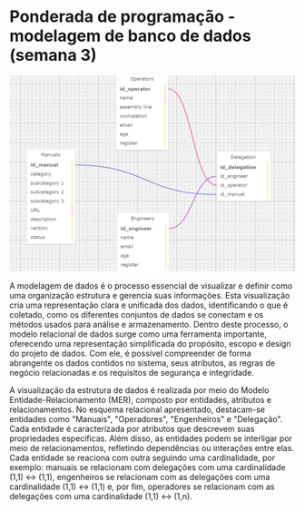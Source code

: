 # Ponderada de programação - modelagem de banco de dados (semana 3)

<img src="modeloRelacional.png">



A modelagem de dados é o processo essencial de visualizar e definir como uma organização estrutura e gerencia suas informações. Esta visualização cria uma representação clara e unificada dos dados, identificando o que é coletado, como os diferentes conjuntos de dados se conectam e os métodos usados para análise e armazenamento. Dentro deste processo, o modelo relacional de dados surge como uma ferramenta importante, oferecendo uma representação simplificada do propósito, escopo e design do projeto de dados. Com ele, é possível compreender de forma abrangente os dados contidos no sistema, seus atributos, as regras de negócio relacionadas e os requisitos de segurança e integridade.


A visualização da estrutura de dados é realizada por meio do Modelo Entidade-Relacionamento (MER), composto por entidades, atributos e relacionamentos. No esquema relacional apresentado, destacam-se entidades como "Manuais", "Operadores", "Engenheiros" e "Delegação". Cada entidade é caracterizada por atributos que descrevem suas propriedades específicas. Além disso, as entidades podem se interligar por meio de relacionamentos, refletindo dependências ou interações entre elas. Cada entidade se reaciona com outra seguindo uma cardinalidade, por exemplo: manuais se relacionam com delegações com uma cardinalidade (1,1) <-> (1,1), engenheiros se relacionam com as delegações com uma cardinalidade (1,1) <-> (1,1) e, por fim, operadores se relacionam com as delegações com uma cardinalidade (1,1) <-> (1,n).


